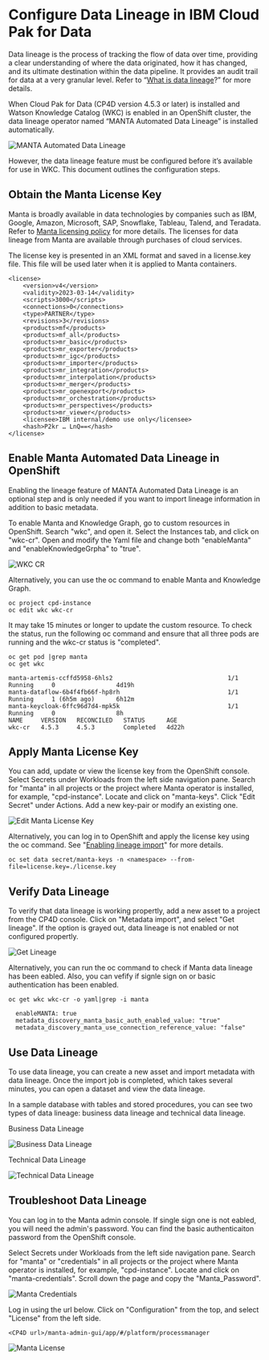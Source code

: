 # Configure Data Lineage in IBM Cloud Pak for Data

Data lineage is the process of tracking the flow of data over time, providing a clear understanding of where the data originated, how it has changed, and its ultimate destination within the data pipeline. It provides an audit trail for data at a very granular level. Refer to “[What is data lineage](https://www.ibm.com/topics/data-lineage)?” for more details.

When Cloud Pak for Data (CP4D version 4.5.3 or later) is installed and Watson Knowledge Catalog (WKC) is enabled in an OpenShift cluster, the data lineage operator named “MANTA Automated Data Lineage” is installed automatically. 

![MANTA Automated Data Lineage](media/manta-operator.png)

However, the data lineage feature must be configured before it’s available for use in WKC. This document outlines the configuration steps.

## Obtain the Manta License Key

Manta is broadly available in data technologies by companies such as IBM, Google, Amazon, Microsoft, SAP, Snowflake, Tableau, Talend, and Teradata. Refer to [Manta licensing policy](https://getmanta.com/licensing-policy/) for more details. The licenses for data lineage from Manta are available through purchases of cloud services.

The license key is presented in an XML format and saved in a license.key file. This file will be used later when it is applied to Manta containers.
```
<license>
    <version>v4</version>
    <validity>2023-03-14</validity>
    <scripts>3000</scripts>
    <connections>0</connections>
    <type>PARTNER</type>
    <revisions>3</revisions>
    <products>mf</products>
    <products>mf_all</products>
    <products>mr_basic</products>
    <products>mr_exporter</products>
    <products>mr_igc</products>
    <products>mr_importer</products>
    <products>mr_integration</products>
    <products>mr_interpolation</products>
    <products>mr_merger</products>
    <products>mr_openexport</products>
    <products>mr_orchestration</products>
    <products>mr_perspectives</products>
    <products>mr_viewer</products>
    <licensee>IBM internal/demo use only</licensee>
    <hash>P2kr … LnQ==</hash>
</license>
```
## Enable Manta Automated Data Lineage in OpenShift 

Enabling the lineage feature of MANTA Automated Data Lineage is an optional step and is only needed if you want to import lineage information in addition to basic metadata.

To enable Manta and Knowledge Graph, go to custom resources in OpenShift. Search "wkc", and open it. Select the Instances tab, and click on "wkc-cr". Open and modify the Yaml file and change both "enableManta" and "enableKnowledgeGrpha" to "true".

![WKC CR](media/wkc-cr.png)

Alternatively, you can use the oc command to enable Manta and Knowledge Graph.

```
oc project cpd-instance
oc edit wkc wkc-cr
```
It may take 15 minutes or longer to update the custom resource. To check the status, run the following oc command and ensure that all three pods are running and the wkc-cr status is "completed".

```
oc get pod |grep manta
oc get wkc

manta-artemis-ccffd5958-6hls2                                1/1     Running     0                 4d19h
manta-dataflow-6b4f4fb66f-hp8rh                              1/1     Running     1 (6h5m ago)      6h12m
manta-keycloak-6ffc96d7d4-mpk5k                              1/1     Running     0                 8h
NAME     VERSION   RECONCILED   STATUS      AGE
wkc-cr   4.5.3     4.5.3        Completed   4d22h
```

## Apply Manta License Key

You can add, update or view the license key from the OpenShift console. Select Secrets under Workloads from the left side navigation pane. Search for "manta" in all projects or the project where Manta operator is installed, for example, "cpd-instance". Locate and click on "manta-keys". Click "Edit Secret" under Actions. Add a new key-pair or modify an existing one.

![Edit Manta License Key](media/edit-manta-license-key.png)

Alternatively, you can log in to OpenShift and apply the license key using the oc command. See "[Enabling lineage import](https://www.ibm.com/docs/en/cloud-paks/cp-data/4.5.x?topic=administering-enabling-lineage-import)" for more details.

```
oc set data secret/manta-keys -n <namespace> --from-file=license.key=./license.key
```

## Verify Data Lineage

To verify that data lineage is working propertly, add a new asset to a project from the CP4D console. Click on "Metadata import", and select "Get lineage". If the option is grayed out, data lineage is not enabled or not configured propertly.
   
![Get Lineage](media/metadata-import-get-lineage.png)

Alternatively, you can run the oc command to check if Manta data lineage has been eabled. Also, you can vefify if signle sign on or basic authentication has been enabled.

```
oc get wkc wkc-cr -o yaml|grep -i manta

  enableMANTA: true
  metadata_discovery_manta_basic_auth_enabled_value: "true"
  metadata_discovery_manta_use_connection_reference_value: "false"

```

## Use Data Lineage

To use data lineage, you can create a new asset and import metadata with data lineage. Once the import job is completed, which takes several minutes, you can open a dataset and view the data lineage.

In a sample database with tables and stored procedures, you can see two types of data lineage: business data lineage and technical data lineage.

Business Data Lineage

![Business Data Lineage](media/business-data-lineage.png)

Technical Data Lineage

![Technical Data Lineage](media/technical-data-lineage.png)

## Troubleshoot Data Lineage

You can log in to the Manta admin console. If single sign one is not eabled, you will need the admin's password. You can find the basic authenticaiton password from the OpenShift console. 

Select Secrets under Workloads from the left side navigation pane. Search for "manta" or "credentials" in all projects or the project where Manta operator is installed, for example, "cpd-instance". Locate and click on "manta-credentials". Scroll down the page and copy the "Manta_Password".

![Manta Credentials](media/manta-credentials.png)

Log in using the url below. Click on "Configuration" from the top, and select "License" from the left side. 

```
<CP4D url>/manta-admin-gui/app/#/platform/processmanager
```

![Manta License](media/manta-license.png)

